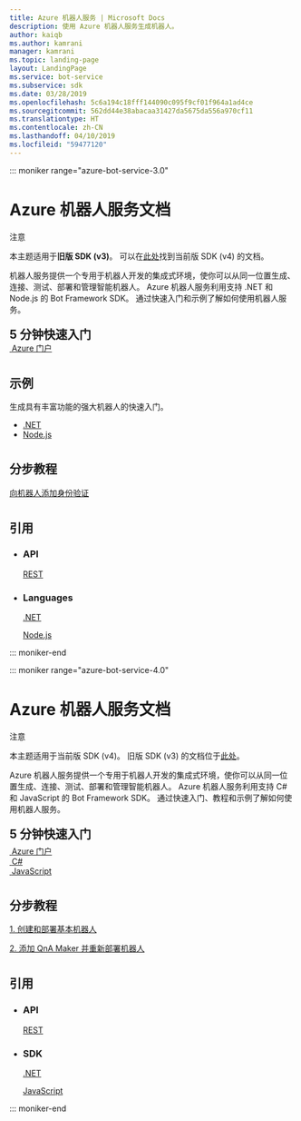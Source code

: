 ```yaml
---
title: Azure 机器人服务 | Microsoft Docs
description: 使用 Azure 机器人服务生成机器人。
author: kaiqb
ms.author: kamrani
manager: kamrani
ms.topic: landing-page
layout: LandingPage
ms.service: bot-service
ms.subservice: sdk
ms.date: 03/28/2019
ms.openlocfilehash: 5c6a194c18fff144090c095f9cf01f964a1ad4ce
ms.sourcegitcommit: 562dd44e38abacaa31427da5675da556a970cf11
ms.translationtype: HT
ms.contentlocale: zh-CN
ms.lasthandoff: 04/10/2019
ms.locfileid: "59477120"
---
```

::: moniker range="azure-bot-service-3.0"

<div class="content">
    <h1>Azure 机器人服务文档</h1>
    <div class="alert is-info">
        <p class="alert-title"><span class="docon docon-status-error-outline"></span>注意</p>
        <p>本主题适用于<strong>旧版 SDK (v3)</strong>。 可以在<a href="https://docs.microsoft.com/en-us/azure/bot-service/?view=azure-bot-service-4.0" data-linktype="external">此处</a>找到当前版 SDK (v4) 的文档。</p>
    </div>
    <div class="intro" style="min-width: 200px">
        <p>机器人服务提供一个专用于机器人开发的集成式环境，使你可以从同一位置生成、连接、测试、部署和管理智能机器人。 Azure 机器人服务利用支持 .NET 和 Node.js 的 Bot Framework SDK。 通过快速入门和示例了解如何使用机器人服务。</p>
    </div>
<h2 style="margin-top: 18px; margin-bottom: 0px;">5 分钟快速入门</h2>
<div class="ico48Case">
    <div class="ico48Link">
        <a href="/bot-framework/bot-service-quickstart">
            <img src="media/index/azure_portal.png" alt="">
            <span>Azure 门户</span>
        </a>
    </div>
</div>
 
<h2 style="margin-top: 36px">示例</h2>
<p>生成具有丰富功能的强大机器人的快速入门。</p>
<ul>
    <li><a href="https://github.com/Microsoft/BotBuilder-Samples/tree/v3-sdk-samples/CSharp">.NET</a></li>
    <li><a href="https://github.com/Microsoft/BotBuilder-Samples/tree/v3-sdk-samples/Node">Node.js</a></li>
</ul>
<h2 style="margin-top: 36px">分步教程</h2>
<p> <a href="/bot-framework/bot-builder-tutorial-authentication">向机器人添加身份验证</a> </p>
<h2 style="margin-top: 36px">引用</h2>
<ul class="panelContent cardsD">
    <li>
        <div class="cardSize">
            <div class="cardPadding">
                <div class="card">
                    <div class="cardText">
                        <h3>API</h3>
                        <p><a href="https://aka.ms/botconnector-rest-api">REST</a></p>
                    </div>
                </div>
            </div>
        </div>
    </li>
    <li>
        <div class="cardSize">
            <div class="cardPadding">
                <div class="card">
                    <div class="cardText">
                        <h3>Languages</h3>
                        <p><a href="https://aka.ms/botframework-v3-cs-sdk">.NET</a></p>
                        <p><a href="https://docs.botframework.com/en-us/node/builder/chat-reference/modules/_botbuilder_d_.html">Node.js</a></p>
                    </div>
                </div>
            </div>
        </div>
    </li>
</ul>
</div>


::: moniker-end

::: moniker range="azure-bot-service-4.0"

<div class="content">
    <h1>Azure 机器人服务文档</h1>
    <div class="alert is-info">
        <p class="alert-title"><span class="docon docon-status-error-outline"></span>注意</p>
        <p>本主题适用于当前版 SDK (v4)。 旧版 SDK (v3) 的文档位于<a href="https://docs.microsoft.com/en-us/azure/bot-service/?view=azure-bot-service-3.0" data-linktype="external">此处</a>。</p>
    </div>
    <div class="intro" style="min-width: 200px">
        <p>Azure 机器人服务提供一个专用于机器人开发的集成式环境，使你可以从同一位置生成、连接、测试、部署和管理智能机器人。 Azure 机器人服务利用支持 C# 和 JavaScript 的 Bot Framework SDK。 通过快速入门、教程和示例了解如何使用机器人服务。
</p>
</div>

<h2 style="margin-top: 18px; margin-bottom: 0px;">5 分钟快速入门</h2>
<p style="margin-top: 6px; margin-bottom: 6px;"></p>
<div class="ico48Case">
    <div class="ico48Link">
        <a href="/bot-framework/bot-service-quickstart">
            <img src="media/index/azure_portal.png" alt="">
            <span>Azure 门户</span>
        </a>
    </div>
    <div class="ico48Link">
        <a href="/bot-framework/dotnet/bot-builder-dotnet-sdk-quickstart">
            <img src="v4sdk/media/logo_csharp.svg" alt="">
            <span>C&#35;</span>
        </a>
    </div>
    <div class="ico48Link">
        <a href="/bot-framework/javascript/bot-builder-javascript-quickstart">
            <img src="v4sdk/media/logo_js.svg" alt="">
            <span>JavaScript</span>
        </a>
    </div>
</div>

<h2 style="margin-top: 36px">分步教程</h2>
<p><a href="/bot-framework/bot-builder-tutorial-basic-deploy">1. 创建和部署基本机器人</a></p>
<p><a href="/bot-framework/bot-builder-tutorial-add-qna">2. 添加 QnA Maker 并重新部署机器人</a></p>
<h2 style="margin-top: 36px">引用</h2>
<ul class="panelContent cardsD">
    <li>
        <div class="cardSize">
            <div class="cardPadding">
                <div class="card">
                    <div class="cardText">
                        <h3>API</h3>
                        <p><a href="https://aka.ms/botconnector-rest-api">REST</a></p>
                    </div>
                </div>
            </div>
        </div>
    </li>
    <li>
        <div class="cardSize">
            <div class="cardPadding">
                <div class="card">
                    <div class="cardText">
                        <h3>SDK</h3>
                        <p><a href="https://aka.ms/botframework-v4-cs-sdk">.NET</a></p>
                        <p><a href="https://github.com/Microsoft/botbuilder-js">JavaScript</a></p>
                    </div>
                </div>
            </div>
        </div>
    </li>
</ul>
</div>

::: moniker-end
